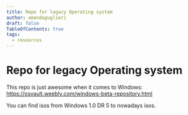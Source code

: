 ```yaml
---
title: Repo for legacy Operating system 
author: amandaguglieri
draft: false
TableOfContents: true
tags:
  - resources
---
```


# Repo for legacy Operating system

This repo is just awesome when it comes to Windows: https://osvault.weebly.com/windows-beta-repository.html

You can find  isos from Windows 1.0 DR 5 to nowadays isos.
